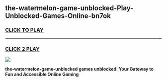 
## the-watermelon-game-unblocked-Play-Unblocked-Games-Online-bn7ok
<h3>
<a href="https://premium76.site?title=the-watermelon-game-unblocked&ref=25A">CLICK TO PLAY</a></h3>
<hr>

<h3>
<a href="https://premium76.site?title=the-watermelon-game-unblocked&ref=25A">CLICK 2 PLAY</a>
  
</h3>

<a href="https://premium76.site?title=the-watermelon-game-unblocked&ref=25A"><img src="https://clearcache.store/games.png"></a>


**the-watermelon-game-unblocked games unblocked: Your Gateway to Fun and Accessible Online Gaming**
